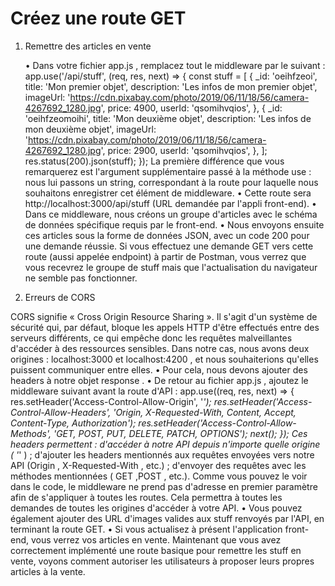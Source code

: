# Créez une route GET

1. Remettre des articles en vente

   • Dans votre fichier app.js , remplacez tout le middleware par le suivant :
   app.use('/api/stuff', (req, res, next) => {
   const stuff = [
   {
   _id: 'oeihfzeoi',
   title: 'Mon premier objet',
   description: 'Les infos de mon premier objet',
   imageUrl: 'https://cdn.pixabay.com/photo/2019/06/11/18/56/camera-4267692_1280.jpg',
   price: 4900,
   userId: 'qsomihvqios',
   },
   {
   _id: 'oeihfzeomoihi',
   title: 'Mon deuxième objet',
   description: 'Les infos de mon deuxième objet',
   imageUrl: 'https://cdn.pixabay.com/photo/2019/06/11/18/56/camera-4267692_1280.jpg',
   price: 2900,
   userId: 'qsomihvqios',
   },
   ];
   res.status(200).json(stuff);
   });
   La première différence que vous remarquerez est l'argument supplémentaire passé à la méthode use : nous lui passons un string, correspondant à la route pour laquelle nous souhaitons enregistrer cet élément de middleware.
   • Cette route sera http://localhost:3000/api/stuff (URL demandée par l'appli front-end).
   • Dans ce middleware, nous créons un groupe d'articles avec le schéma de données spécifique requis par le front-end.
   • Nous envoyons ensuite ces articles sous la forme de données JSON, avec un code 200 pour une demande réussie.
   Si vous effectuez une demande GET vers cette route (aussi appelée endpoint) à partir de Postman, vous verrez que vous recevrez le groupe de stuff mais que l'actualisation du navigateur ne semble pas fonctionner.

2. Erreurs de CORS

CORS signifie « Cross Origin Resource Sharing ». Il s'agit d'un système de sécurité qui, par défaut, bloque les appels HTTP d'être effectués entre des serveurs différents, ce qui empêche donc les requêtes malveillantes d'accéder à des ressources sensibles. Dans notre cas, nous avons deux origines : localhost:3000 et localhost:4200 , et nous souhaiterions qu'elles puissent communiquer entre elles.
• Pour cela, nous devons ajouter des headers à notre objet response .
• De retour au fichier app.js , ajoutez le middleware suivant avant la route d'API :
app.use((req, res, next) => {
res.setHeader('Access-Control-Allow-Origin', '_');
res.setHeader('Access-Control-Allow-Headers', 'Origin, X-Requested-With, Content, Accept, Content-Type, Authorization');
res.setHeader('Access-Control-Allow-Methods', 'GET, POST, PUT, DELETE, PATCH, OPTIONS');
next();
});
Ces headers permettent :
d'accéder à notre API depuis n'importe quelle origine ( '_' ) ;
d'ajouter les headers mentionnés aux requêtes envoyées vers notre API (Origin , X-Requested-With , etc.) ;
d'envoyer des requêtes avec les méthodes mentionnées ( GET ,POST , etc.).
Comme vous pouvez le voir dans le code, le middleware ne prend pas d'adresse en premier paramètre afin de s'appliquer à toutes les routes. Cela permettra à toutes les demandes de toutes les origines d'accéder à votre API.
• Vous pouvez également ajouter des URL d'images valides aux stuff renvoyés par l'API, en terminant la route GET.
• Si vous actualisez à présent l'application front-end, vous verrez vos articles en vente.
Maintenant que vous avez correctement implémenté une route basique pour remettre les stuff en vente, voyons comment autoriser les utilisateurs à proposer leurs propres articles à la vente.
